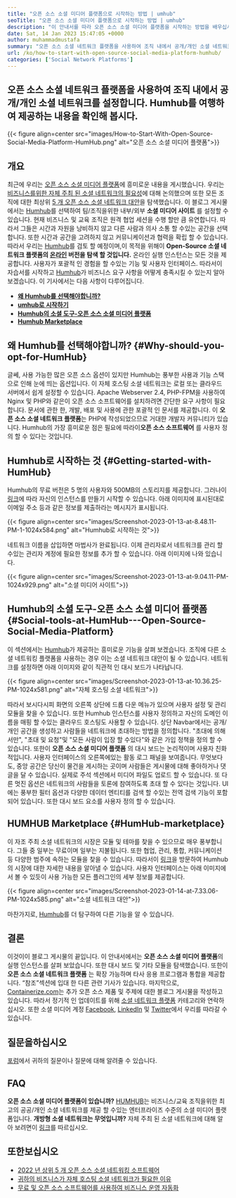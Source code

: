 ```yaml
---
title: "오픈 소스 소셜 미디어 플랫폼으로 시작하는 방법 | umhub" 
seoTitle: "오픈 소스 소셜 미디어 플랫폼으로 시작하는 방법 | umhub" 
description: "이 안내서를 따라 오픈 소스 소셜 미디어 플랫폼을 시작하는 방법을 배우십시오. 많은 엔터프라이즈 수준의 기능과 함께 풍부한 대시 보드를 제공합니다." 
date: Sat, 14 Jan 2023 15:47:05 +0000
author: muhammadmustafa
summary: "오픈 소스 소셜 네트워크 플랫폼을 사용하여 조직 내에서 공개/개인 소셜 네트워크를 설정하십시오. Humhub를 여행하여 제공하는 내용을 보자." 
url: /ko/how-to-start-with-open-source-social-media-platform-humhub/
categories: ['Social Network Platforms']
---
```


## 오픈 소스 소셜 네트워크 플랫폼을 사용하여 조직 내에서 공개/개인 소셜 네트워크를 설정합니다. Humhub를 여행하여 제공하는 내용을 확인해 봅시다.

{{< figure align=center src="images/How-to-Start-With-Open-Source-Social-Media-Platform-HumHub.png" alt="오픈 소스 소셜 미디어 플랫폼">}}


## 개요
최근에 우리는 [오픈 소스 소셜 미디어 플랫폼][1]에 흥미로운 내용을 게시했습니다. 우리는 [비즈니스를위한 자체 주최 된 소셜 네트워크의 필요성][2]에 대해 논의했으며 또한 모든 조직에 대한 최상위 [5 개 오픈 소스 소셜 네트워크 대안][3]을 탐색했습니다. 이 블로그 게시물에서는 [Humhub][4]를 선택하여 팀/조직을위한 내부/외부 **소셜 미디어 사이트** 를 설정할 수 있습니다. 현재 비즈니스 및 교육 조직은 원격 협업 세션을 수행 할만 큼 유연합니다. 따라서 그들은 시간과 자원을 낭비하지 않고 다른 사람과 의사 소통 할 수있는 공간을 선택합니다. 또한 시간과 공간을 고려하지 않고 커뮤니케이션과 협력을 확립 할 수 있습니다.
따라서 우리는 [Humhub][4]를 검토 할 예정이며,이 목적을 위해이 **Open-Source 소셜 네트워크 플랫폼의 [온라인][5] 버전을 탐색 할 것입니다.** 온라인 실행 인스턴스는 모든 것을 제공합니다. 사용자가 포괄적 인 경험을 할 수있는 기능 및 사용자 인터페이스. 따라서이 자습서를 시작하고 [Humhub][4]가 비즈니스 요구 사항을 어떻게 충족시킬 수 있는지 알아 보겠습니다.
이 기사에서는 다음 사항이 다루어집니다.
* **[왜 Humhub를 선택해야합니까?][6]** 
* **[umhub로 시작하기][7]** 
* **[Humhub의 소셜 도구-오픈 소스 소셜 미디어 플랫폼][8]** 
* **[Humhub Marketplace][9]** 

## 왜 Humhub를 선택해야합니까? {#Why-should-you-opt-for-HumHub}

글쎄, 사용 가능한 많은 오픈 소스 옵션이 있지만 Humhub는 풍부한 사용과 기능 스택으로 인해 눈에 띄는 옵션입니다. 이 자체 호스팅 소셜 네트워크는 로컬 또는 클라우드 서버에서 쉽게 설정할 수 있습니다. Apache Webserver 2.4, PHP-FPM을 사용하여 Nginx 및 PHP와 같은이 오픈 소스 소프트웨어를 설치하려면 간단한 요구 사항이 필요합니다. 문서에 관한 한, 개발, 배포 및 사용에 관한 포괄적 인 문서를 제공합니다.
이 **오픈 소스 소셜 네트워크 플랫폼**는 PHP에 작성되었으므로 거대한 개발자 커뮤니티가 있습니다. Humhub의 가장 흥미로운 점은 필요에 따라이**오픈 소스 소프트웨어** 를 사용자 정의 할 수 있다는 것입니다.

## Humhub로 시작하는 것 {#Getting-started-with-HumHub}

Humhub의 무료 버전은 5 명의 사용자와 500MB의 스토리지를 제공합니다. 그러나이 [링크][5]에 따라 자신의 인스턴스를 만들기 시작할 수 있습니다. 아래 이미지에 표시된대로 이메일 주소 등과 같은 정보를 제출하라는 메시지가 표시됩니다.

{{< figure align=center src="images/Screenshot-2023-01-13-at-8.48.11-PM-1-1024x584.png" alt="Humhub로 시작하는 것">}}

네트워크 이름을 삽입하면 마법사가 완료됩니다. 이제 관리자로서 네트워크를 관리 할 수있는 관리자 계정에 필요한 정보를 추가 할 수 있습니다. 아래 이미지에 나와 있습니다.

{{< figure align=center src="images/Screenshot-2023-01-13-at-9.04.11-PM-1024x929.png" alt="소셜 미디어 사이트">}}


## Humhub의 소셜 도구-오픈 소스 소셜 미디어 플랫폼 {#Social-tools-at-HumHub---Open-Source-Social-Media-Platform}

이 섹션에서는 [Humhub][4]가 제공하는 흥미로운 기능을 살펴 보겠습니다. 조직에 다른 소셜 네트워킹 플랫폼을 사용하는 경우 이는 소셜 네트워크 대안이 될 수 있습니다.
네트워크를 설정하면 아래 이미지와 같이 직관적 인 대시 보드가 나타납니다.

{{< figure align=center src="images/Screenshot-2023-01-13-at-10.36.25-PM-1024x581.png" alt="자체 호스팅 소셜 네트워크">}}

따라서 보시다시피 화면의 오른쪽 상단에 드롭 다운 메뉴가 있으며 사용자 설정 및 관리 모듈을 찾을 수 있습니다. 또한 Humhub 인스턴스를 사용자 정의하고 자신의 도메인 이름을 매핑 할 수있는 클라우드 호스팅도 사용할 수 있습니다. 상단 Navbar에서는 공개/개인 공간을 생성하고 사람들을 네트워크에 초대하는 방법을 정의합니다. "초대에 의해서만", "초대 및 요청"및 "모든 사람이 입장 할 수있다"와 같은 가입 정책을 정의 할 수 있습니다.
또한이 **오픈 소스 소셜 미디어 플랫폼** 의 대시 보드는 논리적이며 사용자 친화적입니다. 사용자 인터페이스의 오른쪽에있는 활동 로그 패널을 보여줍니다. 무엇보다도, 중앙 공간은 당신이 물건을 게시하는 곳이며 사람들은 게시물에 대해 좋아하거나 댓글을 달 수 있습니다. 실제로 주석 섹션에서 미디어 파일도 업로드 할 수 있습니다. 또 다른 멋진 옵션은 네트워크의 사람들을 토론에 참여하도록 초대 할 수 있다는 것입니다. UI에는 풍부한 필터 옵션과 다양한 데이터 엔티티를 검색 할 수있는 전역 검색 기능이 포함되어 있습니다. 또한 대시 보드 요소를 사용자 정의 할 수 있습니다.

## HUMHUB Marketplace {#HumHub-marketplace}

이 자조 주최 소셜 네트워크의 시장은 모듈 및 테마를 찾을 수 있으므로 매우 풍부합니다. 그들 중 일부는 무료이며 일부는 지불됩니다. 또한 협업, 관리, 통합, 커뮤니케이션 등 다양한 범주에 속하는 모듈을 찾을 수 있습니다. 따라서이 [링크][10]을 방문하여 Humhub의 시장에 대한 자세한 내용을 알아낼 수 있습니다.
사용자 인터페이스는 아래 이미지에서 볼 수 있듯이 사용 가능한 모든 플러그인의 세부 정보를 제공합니다.

{{< figure align=center src="images/Screenshot-2023-01-14-at-7.33.06-PM-1024x585.png" alt="소셜 네트워크 대안">}}

마찬가지로, [Humhub][4]를 더 탐구하여 다른 기능을 알 수 있습니다.

## 결론
이것이이 블로그 게시물의 끝입니다. 이 안내서에서는 **오픈 소스 소셜 미디어 플랫폼**의 실행 인스턴스를 살펴 보았습니다. 또한 대시 보드 및 기타 모듈을 탐색했습니다. 또한이**오픈 소스 소셜 네트워크 플랫폼** 는 확장 가능하며 타사 응용 프로그램과 통합을 제공합니다. “참조”섹션에 입대 한 다른 관련 기사가 있습니다.
마지막으로, [Containerize.com][11]는 추가 오픈 소스 제품 및 주제에 대한 블로그 게시물을 작성하고 있습니다. 따라서 정기적 인 업데이트를 위해 [][12][소셜 네트워크 플랫폼][1] 카테고리와 연락하십시오. 또한 소셜 미디어 계정 [Facebook][13], [LinkedIn][14] 및 [Twitter][15]에서 우리를 따라갈 수 있습니다.

## 질문을하십시오
[포럼][16]에서 귀하의 질문이나 질문에 대해 알려줄 수 있습니다.

## FAQ
**오픈 소스 소셜 미디어 플랫폼이 있습니까?** 
[HUMHUB][4]는 비즈니스/교육 조직을위한 최고의 공공/개인 소셜 네트워크를 제공 할 수있는 엔터프라이즈 수준의 소셜 미디어 플랫폼입니다.
**개방형 소셜 네트워크는 무엇입니까?** 
자체 주최 된 소셜 네트워크에 대해 알아 보려면이 [링크][6]를 따르십시오.

## 또한보십시오
  * [2022 년 상위 5 개 오픈 소스 소셜 네트워킹 소프트웨어][3]
  * [귀하의 비즈니스가 자체 호스팅 소셜 네트워크가 필요한 이유][17]
  * [무료 및 오픈 소스 소프트웨어를 사용하여 비즈니스 운영 자동화][18]



[1]: https://products.containerize.com/social-network-platforms/
[2]: https://blog.containerize.com/social-network-platforms/why-your-business-needs-a-self-hosted-social-network/
[3]: https://blog.containerize.com/social-network-platforms/top-5-open-source-social-networking-software-in-2022/
[4]: https://products.containerize.com/social-network-platforms/humhub/
[5]: https://saas.humhub.com/en/create
[6]: #Why-should-you-opt-for-HumHub
[7]: #Getting-started-with-HumHub
[8]: #Social-tools-at-HumHub---Open-Source-Social-Media-Platform
[9]: #HumHub-marketplace
[10]: https://marketplace.humhub.com/
[11]: https://www.containerize.com/
[12]: https://products.containerize.com/marketing-automation/
[13]: https://web.facebook.com/containerize
[14]: https://www.linkedin.com/company/containerize/
[15]: https://twitter.com/containerize_co
[16]: https://forum.containerize.com/
[17]: //blog.containerize.com/2021/10/07/why-your-business-needs-a-self-hosted-social-network/
[18]: https://blog.containerize.com/blogging/automate-business-operations-using-open-source-software/
